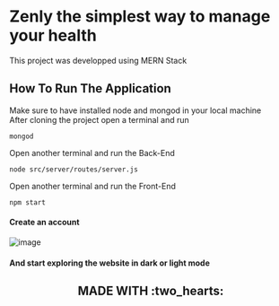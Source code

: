# Zenly the simplest way to manage your health

This project was developped using MERN Stack  

## How To Run The Application

Make sure to have installed node and mongod in your local machine <br/>
After cloning the project open a terminal and run <br/>
```
mongod
```
Open another terminal and run the Back-End
```
node src/server/routes/server.js
```
Open another terminal and run the Front-End
```
npm start

```
#### Create an account 
![image](https://user-images.githubusercontent.com/95488122/167317556-f29ee49f-ce4e-490e-b9a4-11f5ef85c863.png)

#### And start exploring the website in dark or light mode 

<h2 align="center">
    MADE WITH :two_hearts:
</h2>

